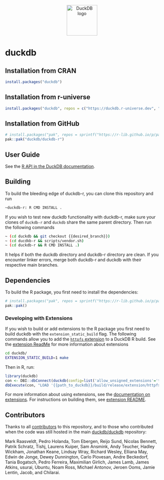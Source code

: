 <div align="center">
  <a href="https://r.duckdb.org/"><picture>
    <source media="(prefers-color-scheme: light)" srcset="https://duckdb.org/images/logo-dl/DuckDB_Logo-horizontal.svg">
    <source media="(prefers-color-scheme: dark)" srcset="https://duckdb.org/images/logo-dl/DuckDB_Logo-horizontal-dark-mode.svg">
    <img alt="DuckDB logo" src="https://duckdb.org/images/logo-dl/DuckDB_Logo-horizontal.svg" height="100">
  </picture></a>
</div>

# duckdb

## Installation from CRAN

``` r
install.packages("duckdb")
```

## Installation from r-universe

``` r
install.packages("duckdb", repos = c("https://duckdb.r-universe.dev", "https://cloud.r-project.org"))
```

## Installation from GitHub

``` r
# install.packages("pak", repos = sprintf("https://r-lib.github.io/p/pak/stable/%s/%s/%s", .Platform$pkgType, R.Version()$os, R.Version()$arch))
pak::pak("duckdb/duckdb-r")
```

## User Guide

See the [R API in the DuckDB documentation](https://duckdb.org/docs/api/r).

## Building

To build the bleeding edge of duckdb-r, you can clone this repository and run

``` sh
~duckdb-r: R CMD INSTALL .
```

If you wish to test new duckdb functionality with duckdb-r, make sure your clones of `duckdb-r` and `duckdb` share the same parent directory.
Then run the following commands

``` sh
~ (cd duckdb && git checkout {{desired_branch}})
~ (cd ducdkb-r && scripts/vendor.sh)
~ (cd duckdb-r && R CMD INSTALL .)
```

It helps if both the duckdb directory and duckdb-r directory are clean.
If you encounter linker errors, merge both duckdb-r and duckdb with their respective main branches.

## Dependencies

To build the R package, you first need to install the dependencies:

``` r
# install.packages("pak", repos = sprintf("https://r-lib.github.io/p/pak/stable/%s/%s/%s", .Platform$pkgType, R.Version()$os, R.Version()$arch))
pak::pak()
```

### Developing with Extensions

If you wish to build or add extensions to the R package you first need to build duckdb with the `extension_static_build` flag.
The following commands allow you to add the [`httpfs` extension](https://duckdb.org/docs/extensions/httpfs) to a DuckDB R build.
See the [extension ReadMe](https://github.com/duckdb/duckdb/tree/master/extension#readme) for more information about extensions

``` sh
cd duckdb/
EXTENSION_STATIC_BUILD=1 make
```

Then in R, run:

``` r
library(duckdb)
con <- DBI::dbConnect(duckdb(config=list('allow_unsigned_extensions'='true')))
dbExecute(con, "LOAD '{{path_to_duckdb}}/build/release/extension/httpfs/httpfs.duckdb_extension'")
```

For more information about using extensions, see the [documentation on extensions](https://duckdb.org/docs/extensions/overview).
For instructions on building them, see [extension README](https://github.com/duckdb/duckdb/tree/main/extension#readme).

## Contributors

Thanks to all [contributors](https://github.com/duckdb/duckdb-r/graphs/contributors) to this repository, and to those who contributed when the code was still hosted in the main [duckdb/duckdb](https://github.com/duckdb/duckdb) repository:

Mark Raasveldt, Pedro Holanda, Tom Ebergen, Reijo Sund, Nicolas Bennett, Patrik Schratz, Tishj, Laurens Kuiper, Sam Ansmink, Andy Teucher, Hadley Wickham, Jonathan Keane, Lindsay Wray, Richard Wesley, Elliana May, Edwin de Jonge, Dewey Dunnington, Carlo Piovesan, Andre Beckedorf, Tania Bogatsch, Pedro Ferreira, Maximilian Girlich, James Lamb, James Atkins, usurai, Ubuntu, Noam Ross, Michael Antonov, Jeroen Ooms, Jamie Lentin, Jacob, and Chilarai.
